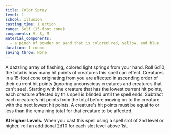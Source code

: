 ```yaml
---
title: Color Spray
level: 1
school: Illusion
casting_time: 1 action
range: Self (15-foot cone)
components: V, S, M
material_components:
  - a pinch of powder or sand that is colored red, yellow, and blue
duration: 1 round
saving_throw: None
---
```


A dazzling array of flashing, colored light springs from your hand. Roll 6d10; the total is how many hit points of creatures this spell can effect. Creatures in a 15-foot cone originating from you are affected in ascending order of their current hit points (ignoring unconscious creatures and creatures that can't see).  Starting with the creature that has the lowest current hit points, each creature affected by this spell is blinded until the spell ends. Subtract each creature's hit points from the total before moving on to the creature with the next lowest hit points. A creature's hit points must be equal to or less than the remaining total for that creature to be affected.

**At Higher Levels.** When you cast this spell using a spell slot of 2nd level or higher, roll an additional 2d10 for each slot level above 1st.
